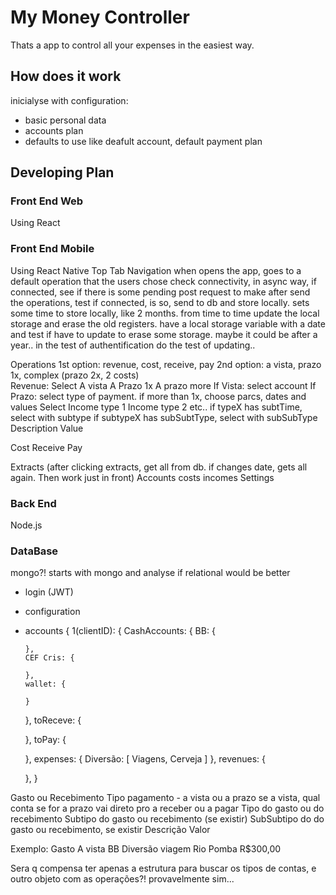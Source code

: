 # My Money Controller
Thats a app to control all your expenses in the easiest way.

## How does it work
inicialyse with configuration: 
+ basic personal data
+ accounts plan
+ defaults to use like deafult account, default payment plan
## Developing Plan 
### Front End Web
Using React
### Front End Mobile
Using React Native
Top Tab Navigation
when opens the app, goes to a default operation that the users chose
check connectivity, 
  in async way, if connected, see if there is some pending post request to make
after send the operations, test if connected, is so, send to db and store locally.
sets some time to store locally, like 2 months.
from time to time update the local storage and erase the old registers.
have a local storage variable with a date and test if have to update to erase some storage. maybe it could be after a year..
in the test of authentification do the test of updating..

Operations 
  1st option: revenue, cost, receive, pay
  2nd option: a vista, prazo 1x, complex (prazo 2x, 2 costs)  
  Revenue:
    Select
      A vista
      A Prazo 1x
      A prazo more
    If Vista: select account
    If Prazo: select type of payment. 
      if more than 1x, choose parcs, dates and values
    Select 
      Income type 1
      Income type 2
      etc..
    if typeX has subtTime, select with subtype
    if subtypeX has subSubtType, select with subSubType
    Description
    Value
      
  Cost
  Receive
  Pay

Extracts (after clicking extracts, get all from db. if changes date, gets all again. Then work just in front)
  Accounts 
  costs
  incomes
Settings


### Back End
Node.js

### DataBase
mongo?!
starts with mongo and analyse if relational would be better
+ login (JWT)
+ configuration
+ accounts
{
  1(clientID): {
    CashAccounts: {
      BB: {

      },
      CEF Cris: {

      },
      wallet: {

      }
    },
    toReceve: {

    },
    toPay: {

    },
    expenses: {
      Diversão: [
        Viagens,
        Cerveja
      ]
    },
    revenues: {

    },
}

Gasto ou Recebimento
Tipo pagamento - a vista ou a prazo
  se a vista, qual conta
  se for a prazo vai direto pro a receber ou a pagar
Tipo do gasto ou do recebimento
  Subtipo do gasto ou recebimento (se existir)
    SubSubtipo do do gasto ou recebimento, se existir
Descrição
Valor

Exemplo:
Gasto
A vista
  BB
Diversão
  viagem
Rio Pomba
R$300,00


Sera q compensa ter apenas a estrutura para buscar os tipos de contas, e outro objeto com as operações?! provavelmente sim...


